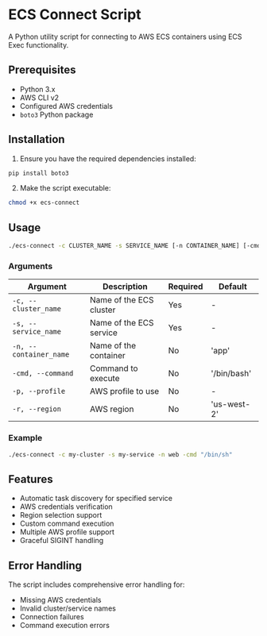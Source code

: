 # ECS Connect Script

A Python utility script for connecting to AWS ECS containers using ECS Exec functionality.

## Prerequisites

- Python 3.x
- AWS CLI v2
- Configured AWS credentials
- `boto3` Python package

## Installation

1. Ensure you have the required dependencies installed:

```bash
pip install boto3
```

2. Make the script executable:

```bash
chmod +x ecs-connect
```

## Usage

```bash
./ecs-connect -c CLUSTER_NAME -s SERVICE_NAME [-n CONTAINER_NAME] [-cmd COMMAND] [-p AWS_PROFILE] [-r AWS_REGION]
```

### Arguments

| Argument               | Description             | Required | Default     |
| ---------------------- | ----------------------- | -------- | ----------- |
| `-c, --cluster_name`   | Name of the ECS cluster | Yes      | -           |
| `-s, --service_name`   | Name of the ECS service | Yes      | -           |
| `-n, --container_name` | Name of the container   | No       | 'app'       |
| `-cmd, --command`      | Command to execute      | No       | '/bin/bash' |
| `-p, --profile`        | AWS profile to use      | No       | -           |
| `-r, --region`         | AWS region              | No       | 'us-west-2' |

### Example

```bash
./ecs-connect -c my-cluster -s my-service -n web -cmd "/bin/sh"
```

## Features

- Automatic task discovery for specified service
- AWS credentials verification
- Region selection support
- Custom command execution
- Multiple AWS profile support
- Graceful SIGINT handling

## Error Handling

The script includes comprehensive error handling for:

- Missing AWS credentials
- Invalid cluster/service names
- Connection failures
- Command execution errors
